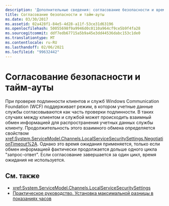 ```yaml
---
description: 'Дополнительные сведения: согласование безопасности и время ожидания'
title: Согласование безопасности и тайм-ауты
ms.date: 03/30/2017
ms.assetid: 02a428f1-84e5-4d28-a11f-53ce31d63196
ms.openlocfilehash: 50055698f9a9946d0c0110a964cf9ce5b9f4fa28
ms.sourcegitcommit: ddf7edb67715a5b9a45e3dd44536dabc153c1de0
ms.translationtype: MT
ms.contentlocale: ru-RU
ms.lasthandoff: 02/06/2021
ms.locfileid: "99632442"
---
```

# <a name="security-negotiation-and-timeouts"></a>Согласование безопасности и тайм-ауты

При проверке подлинности клиентов и служб Windows Communication Foundation (WCF) поддерживает режим, в котором учетные данные службы согласовываются как часть проверки подлинности. В таких случаях между клиентом и службой может происходить взаимный обмен информацией для распространения учетных данных службы клиенту. Продолжительность этого взаимного обмена определяется свойством <xref:System.ServiceModel.Channels.LocalServiceSecuritySettings.NegotiationTimeout%2A>. Однако это время ожидания применяется, только если обмен информацией фактически продолжается дольше одного цикла "запрос-ответ". Если согласование завершается за один цикл, время ожидания не используется.  
  
## <a name="see-also"></a>См. также

- <xref:System.ServiceModel.Channels.LocalServiceSecuritySettings>
- [Практическое руководство. Установка максимальной разницы в показаниях часов](how-to-set-a-max-clock-skew.md)
